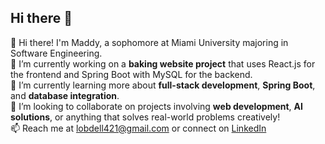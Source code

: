 ## Hi there 👋
👋 Hi there! I'm Maddy, a sophomore at Miami University majoring in Software Engineering.  
🔭 I’m currently working on a **baking website project** that uses React.js for the frontend and Spring Boot with MySQL for the backend.  
🌱 I’m currently learning more about **full-stack development**, **Spring Boot**, and **database integration**.  
👯 I’m looking to collaborate on projects involving **web development**, **AI solutions**, or anything that solves real-world problems creatively!    
📫 Reach me at lobdell421@gmail.com or connect on [LinkedIn](https://www.linkedin.com/in/madeline-lobdell/)


<!--
**Madeline1315/Madeline1315** is a ✨ _special_ ✨ repository because its `README.md` (this file) appears on your GitHub profile.

Here are some ideas to get you started:

- 🔭 I’m currently working on ...
- 🌱 I’m currently learning ...
- 👯 I’m looking to collaborate on ...
- 🤔 I’m looking for help with ...
- 💬 Ask me about ...
- 📫 How to reach me: ...
- 😄 Pronouns: ...
- ⚡ Fun fact: ...
-->
